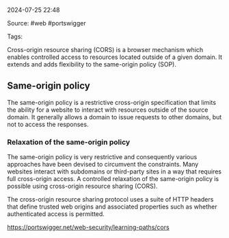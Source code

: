 
2024-07-25 22:48

Source: #web #portswigger 

Tags: 

Cross-origin resource sharing (CORS) is a browser mechanism which enables controlled access to resources located outside of a given domain. It extends and adds flexibility to the same-origin policy (SOP). 
## Same-origin policy

The same-origin policy is a restrictive cross-origin specification that limits the ability for a website to interact with resources outside of the source domain. It generally allows a domain to issue requests to other domains, but not to access the responses. 
### Relaxation of the same-origin policy

The same-origin policy is very restrictive and consequently various approaches have been devised to circumvent the constraints. Many websites interact with subdomains or third-party sites in a way that requires full cross-origin access. A controlled relaxation of the same-origin policy is possible using cross-origin resource sharing (CORS).

The cross-origin resource sharing protocol uses a suite of HTTP headers that define trusted web origins and associated properties such as whether authenticated access is permitted. 





https://portswigger.net/web-security/learning-paths/cors